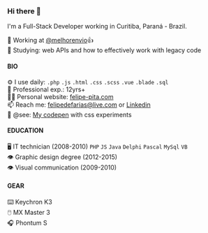 ### Hi there 👋
I'm a Full-Stack Developer working in Curitiba, Paraná - Brazil.

💙 Working at [@melhorenvio](https://github.com/melhorenvio)👍 <br>
📖 Studying: web APIs and how to effectively work with legacy code

#### BIO
⚙️ I use daily: `.php` `.js` `.html` `.css` `.scss` `.vue` `.blade` `.sql` <br>
👴 Professional exp.: 12yrs+ <br>
🧑‍🏭 Personal website: [felipe-pita.com](https://felipe-pita.com) <br>
📫 Reach me: felipedefarias@live.com or [Linkedin](www.linkedin.com/in/felipedefarias) <br>
💅 @see: [My codepen](https://codepen.io/felipedefarias/pens/popular) with css experiments <br>

#### EDUCATION
🖥️ IT technician (2008-2010) `PHP` `JS` `Java` `Delphi` `Pascal` `MySql` `VB` <br>
👁️ Graphic design degree (2012-2015) <br>
👁️ Visual communication (2009-2010) <br>

#### GEAR
⌨️ Keychron K3 <br>
🖱️ MX Master 3 <br>
🎧 Phontum S <br>
